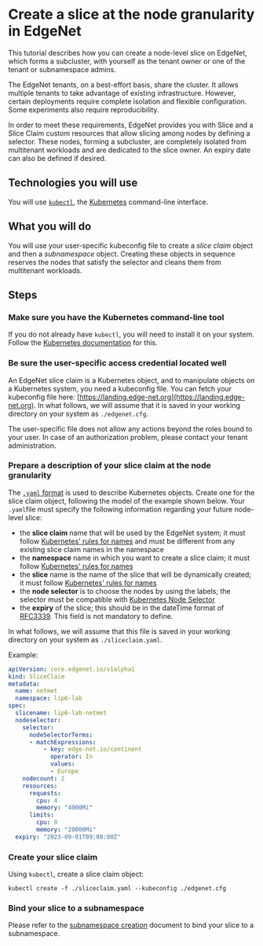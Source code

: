 # Create a slice at the node granularity in EdgeNet

This tutorial describes how you can create a node-level slice on EdgeNet, which forms a subcluster, with yourself as the tenant owner or one of the tenant or subnamespace admins.

The EdgeNet tenants, on a best-effort basis, share the cluster. It allows multiple tenants to take advantage of existing infrastructure. However, certain deployments require complete isolation and flexible configuration. Some experiments also require reproducibility.

In order to meet these requirements, EdgeNet provides you with Slice and a Slice Claim custom resources that allow slicing among nodes by defining a selector. These nodes, forming a subcluster, are completely isolated from multitenant workloads and are dedicated to the slice owner. An expiry date can also be defined if desired.

## Technologies you will use

You will use [``kubectl``](https://kubernetes.io/docs/reference/kubectl/overview/), the [Kubernetes](https://kubernetes.io/) command-line interface.

## What you will do

You will use your user-specific kubeconfig file to create a *slice claim* object and then a *subnamespace* object. Creating these objects in sequence reserves the nodes that satisfy the selector and cleans them from multitenant workloads.

## Steps

### Make sure you have the Kubernetes command-line tool

If you do not already have ``kubectl``, you will need to install it on your system. Follow the [Kubernetes documentation](https://kubernetes.io/docs/tasks/tools/install-kubectl/) for this.

### Be sure the user-specific access credential located well

An EdgeNet slice claim is a Kubernetes object, and to manipulate objects on a Kubernetes system, you need a kubeconfig file.
You can fetch your kubeconfig file here: [https://landing.edge-net.org](https://landing.edge-net.org). In what follows, we will assume that it is saved in your working directory on your system as ``./edgenet.cfg``.

The user-specific file does not allow any actions beyond the roles bound to your user. In case of an authorization problem, please contact your tenant administration.

### Prepare a description of your slice claim at the node granularity

The [``.yaml`` format](https://kubernetes.io/docs/concepts/overview/working-with-objects/kubernetes-objects/) is used to describe Kubernetes objects. Create one for the slice claim object, following the model of the example shown below. Your ``.yaml``file must specify the following information regarding your future node-level slice:

- the **slice claim** name that will be used by the EdgeNet system; it must follow [Kubernetes' rules for names](https://kubernetes.io/docs/concepts/overview/working-with-objects/names/) and must be different from any existing slice claim names in the namespace
- the **namespace** name in which you want to create a slice claim; it must follow [Kubernetes' rules for names](https://kubernetes.io/docs/concepts/overview/working-with-objects/names/)
- the **slice** name is the name of the slice that will be dynamically created; it must follow [Kubernetes' rules for names](https://kubernetes.io/docs/concepts/overview/working-with-objects/names/)
- the **node selector** is to choose the nodes by using the labels; the selector must be compatible with [Kubernetes Node Selector](https://pkg.go.dev/k8s.io/api@v0.21.2/core/v1?utm_source=gopls#NodeSelector)
- the **expiry** of the slice; this should be in the dateTime format of [RFC3339](https://xml2rfc.tools.ietf.org/public/rfc/html/rfc3339.html#anchor14). This field is not mandatory to define.

In what follows, we will assume that this file is saved in your working directory on your system as ``./sliceclaim.yaml``.

Example:
```yaml
apiVersion: core.edgenet.io/v1alpha1
kind: SliceClaim
metadata:
  name: netmet
  namespace: lip6-lab
spec:
  slicename: lip6-lab-netmet
  nodeselector:
    selector:
      nodeSelectorTerms:
      - matchExpressions:
          - key: edge-net.io/continent
            operator: In
            values:
            - Europe
    nodecount: 2
    resources:
      requests:
        cpu: 4
        memory: "4000Mi"
      limits:
        cpu: 8
        memory: "20000Mi"
  expiry: "2023-09-01T09:00:00Z"
```

### Create your slice claim

Using ``kubectl``, create a slice claim object:

```
kubectl create -f ./sliceclaim.yaml --kubeconfig ./edgenet.cfg
```
### Bind your slice to a subnamespace

Please refer to the [subnamespace creation](subnamespace_creation.md) document to bind your slice to a subnamespace.